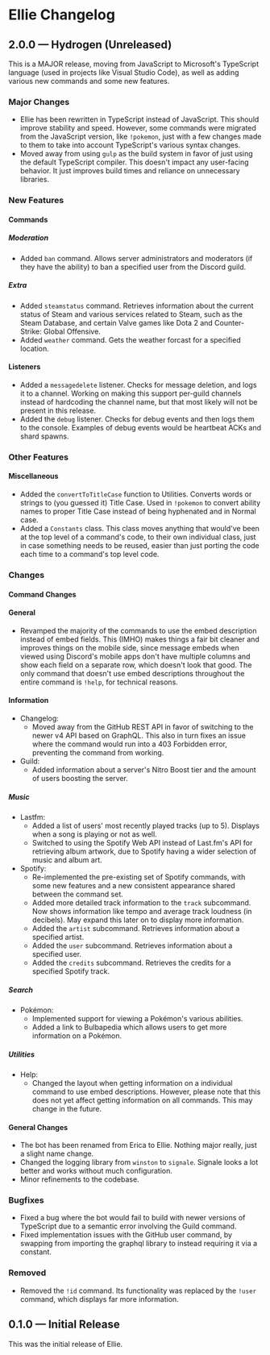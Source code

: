 # Ellie Changelog

## 2.0.0 — Hydrogen (Unreleased)

This is a MAJOR release, moving from JavaScript to Microsoft's TypeScript language (used in 
projects like Visual Studio Code), as well as adding various new commands and some new features.

### Major Changes

- Ellie has been rewritten in TypeScript instead of JavaScript. This should improve stability and 
speed. However, some commands were migrated from the JavaScript version, like `!pokemon`, just with 
a few changes made to them to take into account TypeScript's various syntax changes.
- Moved away from using `gulp` as the build system in favor of just using the default TypeScript compiler. This
  doesn't impact any user-facing behavior. It just improves build times and reliance on unnecessary libraries.

### New Features

#### Commands

##### Moderation

- Added `ban` command. Allows server administrators and moderators (if they have the ability) to ban a
specified user from the Discord guild.

##### Extra

- Added `steamstatus` command. Retrieves information about the current status of Steam and various services
related to Steam, such as the Steam Database, and certain Valve games like Dota 2 and Counter-Strike: Global
Offensive.
- Added `weather` command. Gets the weather forcast for a specified location.

#### Listeners

- Added a `messagedelete` listener. Checks for message deletion, and logs it to a channel. Working on
making this support per-guild channels instead of hardcoding the channel name, but that most likely will
not be present in this release.
- Added the `debug` listener. Checks for debug events and then logs them to the console. Examples of
debug events would be heartbeat ACKs and shard spawns.

### Other Features

#### Miscellaneous

- Added the `convertToTitleCase` function to Utilities. Converts words or strings to (you guessed it) Title
Case. Used in `!pokemon` to convert ability names to proper Title Case instead of being hyphenated and in
Normal case.
- Added a `Constants` class. This class moves anything that would've been at the top level of a command's
code, to their own individual class, just in case something needs to be reused, easier than just porting
the code each time to a command's top level code.

### Changes

#### Command Changes

#### General

- Revamped the majority of the commands to use the embed description instead of embed fields. This (IMHO) 
makes things a fair bit cleaner and improves things on the mobile side, since message embeds when viewed
using Discord's mobile apps don't have multiple columns and show each field on a separate row, which doesn't 
look that good. The only command that doesn't use embed descriptions throughout the entire command is `!help`, 
for technical reasons.

#### Information

- Changelog:
  - Moved away from the GitHub REST API in favor of switching to the newer v4 API based on GraphQL. This also 
    in turn fixes an issue where the command would run into a 403 Forbidden error, preventing the command from
    working.
- Guild:
  - Added information about a server's Nitro Boost tier and the amount of users boosting the server.

##### Music

- Lastfm:
  - Added a list of users' most recently played tracks (up to 5). Displays when a song is
    playing or not as well.
  - Switched to using the Spotify Web API instead of Last.fm's API for retrieving album
    artwork, due to Spotify having a wider selection of music and album art.
- Spotify:
  - Re-implemented the pre-existing set of Spotify commands, with some new features and a new consistent
  appearance shared between the command set.
  - Added more detailed track information to the `track` subcommand. Now shows information like tempo and
    average track loudness (in decibels). May expand this later on to display more information.
  - Added the `artist` subcommand. Retrieves information about a specified artist.
  - Added the `user` subcommand. Retrieves information about a specified user.
  - Added the `credits` subcommand. Retrieves the credits for a specified Spotify track.

##### Search

- Pokémon:
  - Implemented support for viewing a Pokémon's various abilities.
  - Added a link to Bulbapedia which allows users to get more information on a Pokémon.

##### Utilities

- Help:
  - Changed the layout when getting information on a individual command to use embed descriptions. However, please
    note that this does not yet affect getting information on all commands. This may change in the future.

#### General Changes

- The bot has been renamed from Erica to Ellie. Nothing major really, just a slight name change.
- Changed the logging library from `winston` to `signale`. Signale looks a lot better and works without much
configuration.
- Minor refinements to the codebase.

### Bugfixes

- Fixed a bug where the bot would fail to build with newer versions of TypeScript due to a semantic
error involving the Guild command.
- Fixed implementation issues with the GitHub user command, by swapping from importing the graphql
library to instead requiring it via a constant.

### Removed

- Removed the `!id` command. Its functionality was replaced by the `!user` command, which displays far more
information.

## 0.1.0 — Initial Release

This was the initial release of Ellie.

